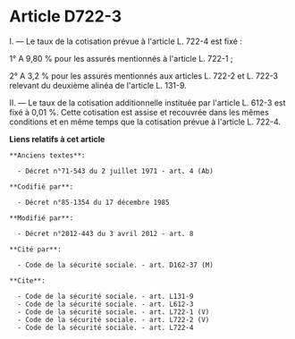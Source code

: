 # Article D722-3

I. ― Le taux de la cotisation prévue à l'article L. 722-4 est fixé : 

1° A 9,80 % pour les assurés mentionnés à l'article L. 722-1 ; 

2° A 3,2 % pour les assurés mentionnés aux articles L. 722-2 et L. 722-3 relevant du deuxième alinéa de l'article L. 131-9. 

II. ― Le taux de la cotisation additionnelle instituée par l'article L. 612-3 est fixé à 0,01 %. Cette cotisation est assise
et recouvrée dans les mêmes conditions et en même temps que la cotisation prévue à l'article L. 722-4.

**Liens relatifs à cet article**

	**Anciens textes**:

	  - Décret n°71-543 du 2 juillet 1971 - art. 4 (Ab)

	**Codifié par**:

	  - Décret n°85-1354 du 17 décembre 1985

	**Modifié par**:

	  - Décret n°2012-443 du 3 avril 2012 - art. 8

	**Cité par**:

	  - Code de la sécurité sociale. - art. D162-37 (M)

	**Cite**:

	  - Code de la sécurité sociale. - art. L131-9
	  - Code de la sécurité sociale. - art. L612-3
	  - Code de la sécurité sociale. - art. L722-1 (V)
	  - Code de la sécurité sociale. - art. L722-2 (V)
	  - Code de la sécurité sociale. - art. L722-4
